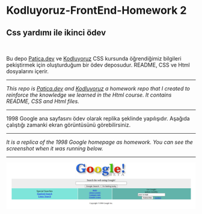# Kodluyoruz-FrontEnd-Homework 2

## Css yardımı ile ikinci ödev

<br >

Bu depo [Patica.dev](https://www.patika.dev/tr) ve [Kodluyoruz](https://www.kodluyoruz.org) CSS kursunda öğrendiğimiz bilgileri pekiştirmek için oluşturduğum bir ödev deposudur. README, CSS ve Html dosyalarını içerir.

---

_This repo is [Patica.dev](https://www.patika.dev/tr) and [Kodluyoruz](https://www.kodluyoruz.org) a homework repo that I created to reinforce the knowledge we learned in the Html course. It contains README, CSS and Html files._

---

1998 Google ana sayfasını ödev olarak replika şeklinde yapılışıdır. Aşağıda çalıştığı zamanki ekran görüntüsünü görebilirsiniz.

---

_It is a replica of the 1998 Google homepage as homework. You can see the screenshot when it was running below._

---

![Preview](https://raw.githubusercontent.com/Kodluyoruz/taskforce/main/css/cssodev3/figures/googlehomepage.png)
